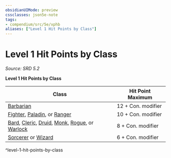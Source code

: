 ```yaml
---
obsidianUIMode: preview
cssclasses: json5e-note
tags:
- compendium/src/5e/xphb
aliases: ["Level 1 Hit Points by Class"]
---
```

# Level 1 Hit Points by Class
*Source: SRD 5.2* 

**Level 1 Hit Points by Class**

| Class | Hit Point Maximum |
|-------|-------------------|
| [Barbarian](barbarian-xphb.md) | 12 + Con. modifier |
| [Fighter](fighter-xphb.md), [Paladin](paladin-xphb.md), or [Ranger](ranger-xphb.md) | 10 + Con. modifier |
| [Bard](bard-xphb.md), [Cleric](cleric-xphb.md), [Druid](druid-xphb.md), [Monk](monk-xphb.md), [Rogue](rogue-xphb.md), or [Warlock](warlock-xphb.md) | 8 + Con. modifier |
| [Sorcerer](sorcerer-xphb.md) or [Wizard](wizard-xphb.md) | 6 + Con. modifier |
^level-1-hit-points-by-class